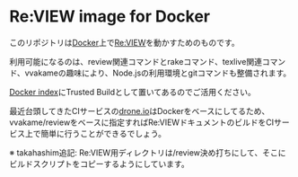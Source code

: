 # Re:VIEW image for Docker

このリポジトリは[Docker](https://www.docker.io/)上で[Re:VIEW](https://github.com/kmuto/review/)を動かすためのものです。

利用可能になるのは、review関連コマンドとrakeコマンド、texlive関連コマンド、vvakameの趣味により、Node.jsの利用環境とgitコマンドも整備されます。

[Docker index](https://index.docker.io/u/vvakame/review/)にTrusted Buildとして置いてあるのでご活用ください。

最近台頭してきたCIサービスの[drone.io](https://drone.io/)はDockerをベースにしてるため、vvakame/reviewをベースに指定すればRe:VIEWドキュメントのビルドをCIサービス上で簡単に行うことができるでしょう。

※ takahashim追記: Re:VIEW用ディレクトリは/review決め打ちにして、そこにビルドスクリプトをコピーするようにしています。